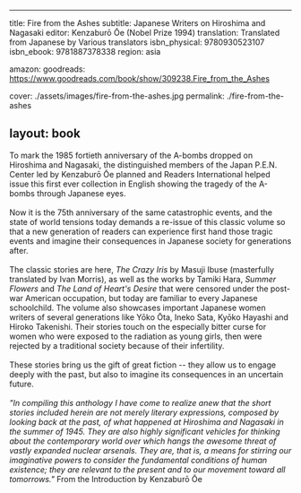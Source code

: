   ---
  title: Fire from the Ashes
  subtitle: Japanese Writers on Hiroshima and Nagasaki
  editor: Kenzaburō Ōe (Nobel Prize 1994)
  translation: Translated from Japanese by Various translators
  isbn_physical: 9780930523107
  isbn_ebook: 9781887378338
  region: asia

  amazon: 
  goodreads: https://www.goodreads.com/book/show/309238.Fire_from_the_Ashes

  cover: ./assets/images/fire-from-the-ashes.jpg
  permalink: ./fire-from-the-ashes

  layout: book
  ---
 To mark the 1985 fortieth anniversary of the A-bombs dropped on Hiroshima and Nagasaki, the distinguished members of the Japan P.E.N. Center led by Kenzaburō Ōe planned and Readers International helped issue this first ever collection in English showing the tragedy of the A-bombs through Japanese eyes. 
 <br><br>
 Now it is the 75th anniversary of the same catastrophic events, and the state of world tensions today demands a re-issue of this classic volume so that a new generation of readers can experience first hand those tragic events and imagine their consequences in Japanese society for generations after. 
 <br><br>
 The classic stories are here, *The Crazy Iris* by Masuji Ibuse (masterfully translated by Ivan Morris), as well as the works by Tamiki Hara, *Summer Flowers* and *The Land of Heart's Desire* that were censored under the post-war American occupation, but today are familiar to every Japanese schoolchild. The volume also showcases important Japanese women writers of several generations like Yōko Ōta, Ineko Sata, Kyōko Hayashi and Hiroko Takenishi. Their stories touch on the especially bitter curse for women who were exposed to the radiation as young girls, then were rejected by a traditional society because of their infertility.
 <br><br>
 These stories bring us the gift of great fiction -- they allow us to engage deeply with the past, but also to imagine its consequences in an uncertain future.
 <br><br>
 *"In compiling this anthology I have come to realize anew that the short stories included herein are not merely literary expressions, composed by looking back at the past, of what happened at Hiroshima and Nagasaki in the summer of 1945. They are also highly significant vehicles for thinking about the contemporary world over which hangs the awesome threat of vastly expanded nuclear arsenals. They are, that is, a means for stirring our imaginative powers to consider the fundamental conditions of human existence; they are relevant to the present and to our movement toward all tomorrows."*  From the Introduction by Kenzaburō Ōe

